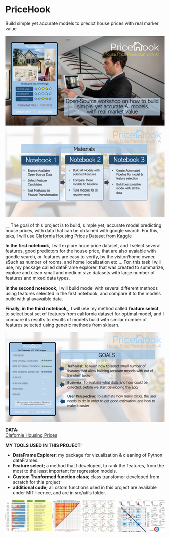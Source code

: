# PriceHook
Build simple yet accurate models to predict house prices with real marker value

![project presentation slide](images/slides/Slide1.jpeg)
![project presentation slide](images/slides/Slide2.jpeg)

__
The goal of this project is to build, simple yet, accurate model predicting house prices, with data that can be obtained with google search.
For this, taks, I will use [Clafornia Housing Prices Dataset from Kaggle](https://www.kaggle.com/camnugent/california-housing-prices)   

__In the first notebook__, I will explore houe price dataset, and I select several features, good predictors for the house price, that are also avaiable with goodle search, or features are easy to verify, by the visitor/home owner, s$uch as number of rooms, and home localization etc.... For, this task I will use, my package called dataFrame explorer, that was created to summarize, explore and clean small and medium size datasets with large number of features and mixed data types. 

__In the second notebook__, I will build model with several different methods using features selected in the first notebook, and compare it to the models build with al avavaible data.   

__Finally, in the third notebook___, I will use my method called __feature select__, to select best set of features from california dataset for optimal model, and I compare its results to results of models build with similar number of features selected using generic methods from sklearn. 


![project presentation slide](images/slides/Slide3.jpeg)


__DATA:__  
[Clafornie Housing Prices](https://www.kaggle.com/camnugent/california-housing-prices)

__MY TOOLS USED IN THIS PROJECT:__  
* __DataFrame Explorer__; my package for vizualization & cleaning of Python dataFrames.
* __Feature select__; a method that I developed, to rank the features, from the most to the least important for regression models.
* __Custom Tranformed function class__; class transfomer developed from scratch for this project
* __additional code;__ all cstom functions used in this project are available under MIT licence, and are in src/utils folder.

![project presentation slide](images/slides/eda_image_examples.png)

